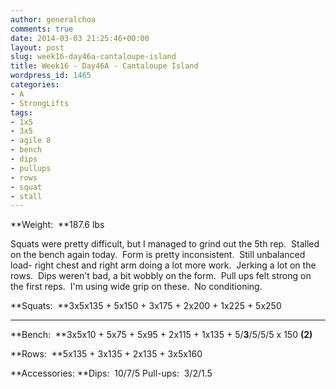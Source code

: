 ```yaml
---
author: generalchoa
comments: true
date: 2014-03-03 21:25:46+00:00
layout: post
slug: week16-day46a-cantaloupe-island
title: Week16 - Day46A - Cantaloupe Island
wordpress_id: 1465
categories:
- A
- StrongLifts
tags:
- 1x5
- 3x5
- agile 8
- bench
- dips
- pullups
- rows
- squat
- stall
---
```


**Weight:  **187.6 lbs

Squats were pretty difficult, but I managed to grind out the 5th rep.  Stalled on the bench again today.  Form is pretty inconsistent.  Still unbalanced load- right chest and right arm doing a lot more work.  Jerking a lot on the rows.  Dips weren't bad, a bit wobbly on the form.  Pull ups felt strong on the first reps.  I'm using wide grip on these.  No conditioning.

**Squats:  **3x5x135 + 5x150 + 3x175 + 2x200 + 1x225 + 5x250
****

**Bench:  **3x5x10 + 5x75 + 5x95 + 2x115 + 1x135 + 5/**3**/5/5/5 x 150 **(2)**

**Rows:  **5x135 + 3x135 + 2x135 + 3x5x160

**Accessories:
**Dips:  10/7/5
Pull-ups:  3/2/1.5
